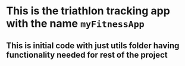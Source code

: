 # This is the triathlon tracking app with the name ``myFitnessApp``

## This is initial code with just utils folder having functionality needed for rest of the project 

